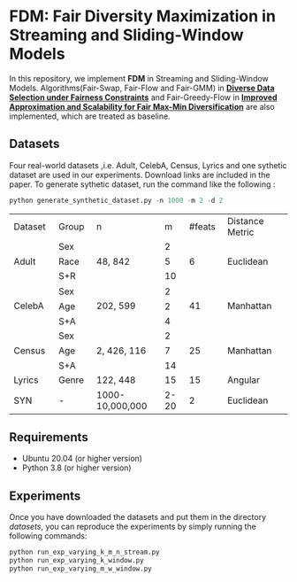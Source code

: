 # FDM: Fair Diversity Maximization in Streaming and Sliding-Window Models
In this repository, we implement **FDM** in Streaming and Sliding-Window Models. Algorithms(Fair-Swap, Fair-Flow and Fair-GMM) in [**Diverse Data Selection under Fairness Constraints**](https://arxiv.org/pdf/2010.09141.pdf) and Fair-Greedy-Flow in [**Improved Approximation and Scalability for Fair Max-Min Diversification**](https://arxiv.org/pdf/2201.06678.pdf) are also implemented, which are treated as baseline.

## Datasets

Four real-world datasets ,i.e. Adult, CelebA, Census, Lyrics and one sythetic dataset are used in our experiments. Download links are included in the paper. To generate sythetic dataset, run the command like the following :
```python
python generate_synthetic_dataset.py -n 1000 -m 2 -d 2
```

<table border='0' cellpadding='0' cellspacing='0' width='95%' style='border-collapse: 
 collapse;t<col class='x21' width='176' style='mso-width-source:userset;width:132pt'>
 <col class='x21' width='61' style='mso-width-source:userset;width:45.75pt'>
 <col class='x21' width='77' style='mso-width-source:userset;width:57.75pt'>
 <col class='x21' width='192' style='mso-width-source:userset;width:144pt'>
 <tr height='26' style='mso-height-source:userset;height:20pt' id='r0'>
<td height='26' class='x22' width='97' style='height:20pt;width:72.75pt;'>Dataset</td>
<td class='x22' width='79' style='width:59.25pt;'>Group</td>
<td class='x22' width='176' style='width:132pt;'>n </td>
<td class='x22' width='61' style='width:45.75pt;'>m </td>
<td class='x21' width='77' style='width:57.75pt;'><font class="font3">#</font><font class="font4">feats </font></td>
<td class='x22' width='192' style='width:144pt;'>Distance Metric </td>
 </tr>
 <tr height='26' style='mso-height-source:userset;height:20pt' id='r1'>
<td rowspan='3' height='80' class='x26' style='height:60pt;'>Adult </td>
<td class='x21'>Sex</td>
<td rowspan='3' height='80' class='x26' style='height:60pt;'>48, 842 </td>
<td class='x21'>2</td>
<td rowspan='3' height='80' class='x26' style='height:60pt;'>6</td>
<td rowspan='3' height='80' class='x26' style='height:60pt;'>Euclidean </td>
 </tr>
 <tr height='26' style='mso-height-source:userset;height:20pt' id='r2'>
<td class='x21'>Race</td>
<td class='x21'>5</td>
 </tr>
 <tr height='26' style='mso-height-source:userset;height:20pt' id='r3'>
<td class='x21'>S+R </td>
<td class='x21'>10</td>
 </tr>
 <tr height='28' style='mso-height-source:userset;height:21pt' id='r4'>
<td rowspan='3' height='81' class='x26' style='height:61pt;'>CelebA </td>
<td class='x21'>Sex </td>
<td rowspan='3' height='81' class='x27' style='height:61pt;'>202, 599</td>
<td class='x21'>2</td>
<td rowspan='3' height='81' class='x26' style='height:61pt;'>41</td>
<td rowspan='3' height='81' class='x26' style='height:61pt;'>Manhattan </td>
 </tr>
 <tr height='26' style='mso-height-source:userset;height:20pt' id='r5'>
<td class='x21'>Age</td>
<td class='x21'>2</td>
 </tr>
 <tr height='26' style='mso-height-source:userset;height:20pt' id='r6'>
<td class='x21'>S+A </td>
<td class='x21'>4</td>
 </tr>
 <tr height='26' style='mso-height-source:userset;height:20pt' id='r7'>
<td rowspan='3' height='80' class='x26' style='height:60pt;'>Census </td>
<td class='x21'>Sex </td>
<td rowspan='3' height='80' class='x26' style='height:60pt;'>2, 426, 116 </td>
<td class='x21'>2</td>
<td rowspan='3' height='80' class='x28' style='height:60pt;'>25</td>
<td rowspan='3' height='80' class='x26' style='height:60pt;'>Manhattan </td>
 </tr>
 <tr height='26' style='mso-height-source:userset;height:20pt' id='r8'>
<td class='x21'>Age</td>
<td class='x21'>7</td>
 </tr>
 <tr height='26' style='mso-height-source:userset;height:20pt' id='r9'>
<td class='x21'>S+A </td>
<td class='x21'>14</td>
 </tr>
 <tr height='26' style='mso-height-source:userset;height:20pt' id='r10'>
<td height='26' class='x21' style='height:20pt;'>Lyrics</td>
<td class='x21'>Genre</td>
<td class='x21'>122, 448 </td>
<td class='x21'>15</td>
<td class='x21'>15</td>
<td class='x21'>Angular </td>
 </tr>
 <tr height='26' style='mso-height-source:userset;height:20pt' id='r11'>
<td height='26' class='x21' style='height:20pt;'>SYN </td>
<td class='x23'>-</td>
<td class='x24'>1000-10,000,000</td>
<td class='x25'>2-20</td>
<td class='x21'>2</td>
<td class='x21'>Euclidean </td>
 </tr>
</table>


## Requirements

- Ubuntu 20.04 (or higher version)
- Python 3.8 (or higher version)

## Experiments

Once you have downloaded the datasets and put them in the  directory *datasets*, you can reproduce the experiments by simply running the following commands:

```python
python run_exp_varying_k_m_n_stream.py
python run_exp_varying_k_window.py 
python run_exp_varying_m_w_window.py
```
